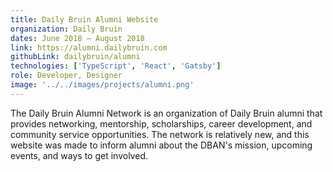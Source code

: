 ```yaml
---
title: Daily Bruin Alumni Website
organization: Daily Bruin
dates: June 2018 – August 2018
link: https://alumni.dailybruin.com
githubLink: dailybruin/alumni
technologies: ['TypeScript', 'React', 'Gatsby']
role: Developer, Designer
image: '../../images/projects/alumni.png'
---
```


The Daily Bruin Alumni Network is an organization of Daily Bruin alumni that provides networking, mentorship, scholarships, career development, and community service opportunities. The network is relatively new, and this website was made to inform alumni about the DBAN's mission, upcoming events, and ways to get involved.
